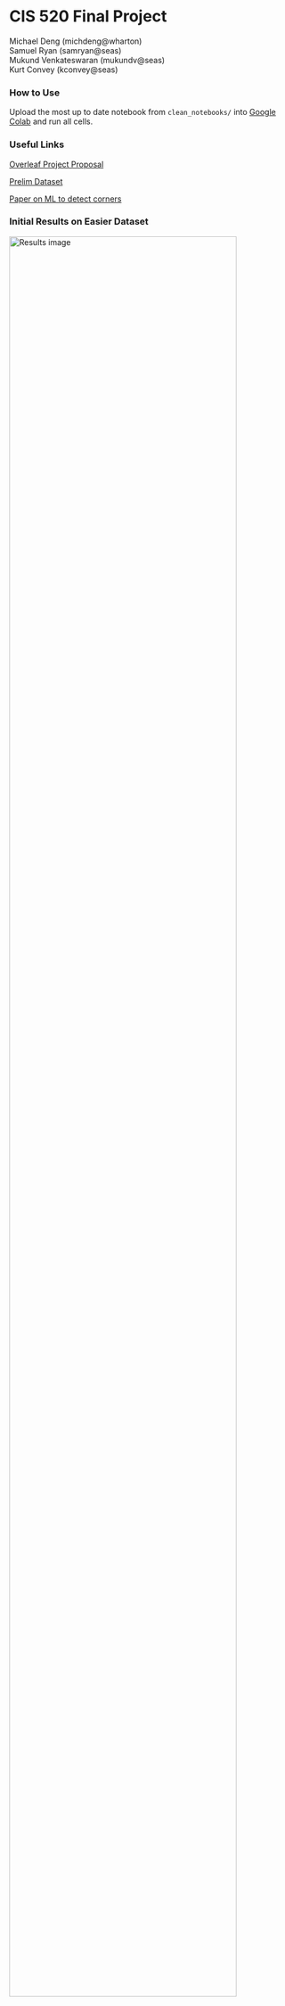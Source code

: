 # CIS 520 Final Project
Michael Deng (michdeng@wharton)  
Samuel Ryan (samryan@seas)  
Mukund Venkateswaran (mukundv@seas)  
Kurt Convey (kconvey@seas)  


### How to Use
Upload the most up to date notebook from `clean_notebooks/` into [Google Colab](https://colab.research.google.com
 "Google Colab") and run all cells.

### Useful Links
[Overleaf Project Proposal](https://www.overleaf.com/5129544771bdtbmcqfddfs
 "Overleaf Project Proposal")

[Prelim Dataset](https://github.com/mukundv7/crvdataset
 "Initial Dataset")

[Paper on ML to detect corners](https://www.ncbi.nlm.nih.gov/pmc/articles/PMC5134517/
 "")


### Initial Results on Easier Dataset

<img src="./assets/chess_output.png" alt="Results image" width="90%" />


### Initial Preprocessing Results
Preprocessing code adapted from [here](https://github.com/Elucidation/ChessboardDetect/blob/master/FindChessboards.py
 "").

<img src="./preprocessing/preprocessing_example.png.png" alt="Preprocessing" width="90%" />





